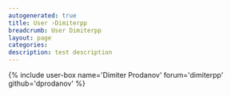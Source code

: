 ```yaml
---
autogenerated: true
title: User ›Dimiterpp
breadcrumb: User Dimiterpp
layout: page
categories: 
description: test description
---
```


{% include user-box name='Dimiter Prodanov' forum='dimiterpp' github='dprodanov' %}
